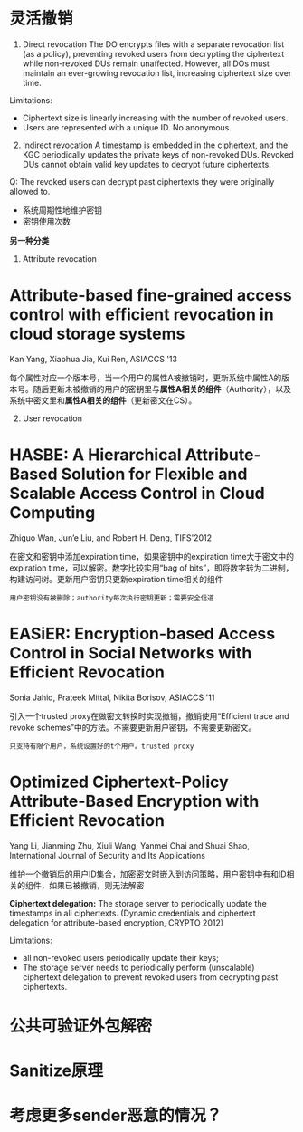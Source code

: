# 灵活撤销
1. Direct revocation
The DO encrypts files with a separate revocation list (as a policy), preventing revoked users from decrypting the ciphertext while non-revoked DUs remain unaffected. However, all DOs must maintain an ever-growing revocation list, increasing ciphertext size over time.

Limitations: 
- Ciphertext size is linearly increasing with the number of revoked users.
- Users are represented with a unique ID. No anonymous.

2. Indirect revocation
A timestamp is embedded in the ciphertext, and the KGC periodically updates the private keys of non-revoked DUs. Revoked DUs cannot obtain valid key updates to decrypt future ciphertexts.


Q: The revoked users can decrypt past ciphertexts they were originally allowed to.

- 系统周期性地维护密钥
- 密钥使用次数

**另一种分类**
1. Attribute revocation

# Attribute-based fine-grained access control with efficient revocation in cloud storage systems
Kan Yang, Xiaohua Jia, Kui Ren, ASIACCS '13

每个属性对应一个版本号，当一个用户的属性A被撤销时，更新系统中属性A的版本号。随后更新未被撤销的用户的密钥里与**属性A相关的组件**（Authority），以及系统中密文里和**属性A相关的组件**（更新密文在CS）。

2. User revocation

# HASBE: A Hierarchical Attribute-Based Solution for Flexible and Scalable Access Control in Cloud Computing
Zhiguo Wan, Jun’e Liu, and Robert H. Deng, TIFS'2012

在密文和密钥中添加expiration time，如果密钥中的expiration time大于密文中的expiration time，可以解密。数字比较实用“bag of bits”，即将数字转为二进制，构建访问树。更新用户密钥只更新expiration time相关的组件

    用户密钥没有被删除；authority每次执行密钥更新；需要安全信道

# EASiER: Encryption-based Access Control in Social Networks with Efficient Revocation
Sonia Jahid, Prateek Mittal, Nikita Borisov, ASIACCS '11

引入一个trusted proxy在做密文转换时实现撤销，撤销使用“Efficient trace and revoke schemes”中的方法。不需要更新用户密钥，不需要更新密文。

    只支持有限个用户，系统设置好的t个用户。trusted proxy

# Optimized Ciphertext-Policy Attribute-Based Encryption with Efficient Revocation
Yang Li, Jianming Zhu, Xiuli Wang, Yanmei Chai and Shuai Shao, International Journal of Security and Its Applications

维护一个撤销后的用户ID集合，加密密文时嵌入到访问策略，用户密钥中有和ID相关的组件，如果已被撤销，则无法解密



**Ciphertext delegation:** The storage server to periodically update the timestamps in all ciphertexts. (Dynamic credentials and ciphertext delegation for attribute-based encryption, CRYPTO 2012)

Limitations:
- all non-revoked users periodically update their keys;
- The storage server needs to periodically perform (unscalable) ciphertext delegation to prevent revoked users from decrypting past ciphertexts.

# 公共可验证外包解密

# Sanitize原理

# 考虑更多sender恶意的情况？